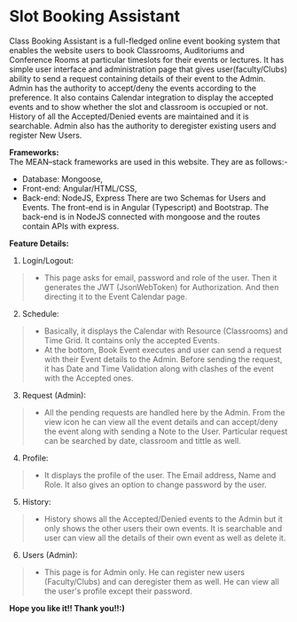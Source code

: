# Slot Booking Assistant
Class Booking Assistant is a full-fledged online event booking system that
enables the website users to book Classrooms, Auditoriums and Conference Rooms at
particular timeslots for their events or lectures. It has simple user interface and
administration page that gives user(faculty/Clubs) ability to send a request containing
details of their event to the Admin. Admin has the authority to accept/deny the events
according to the preference. It also contains Calendar integration to display the
accepted events and to show whether the slot and classroom is occupied or not. History
of all the Accepted/Denied events are maintained and it is searchable. Admin also has
the authority to deregister existing users and register New Users.

**Frameworks:**<br>
The MEAN–stack frameworks are used in this website. They are as follows:-
- Database: Mongoose,
- Front-end: Angular/HTML/CSS,
- Back-end: NodeJS, Express
There are two Schemas for Users and Events. The front-end is in Angular
(Typescript) and Bootstrap. The back-end is in NodeJS connected with mongoose and
the routes contain APIs with express.

**Feature Details:**<br/>
1. Login/Logout:
>- This page asks for email, password and role of the user. Then it generates
the JWT (JsonWebToken) for Authorization. And then directing it to the
Event Calendar page. 
2. Schedule:
>- Basically, it displays the Calendar with Resource (Classrooms) and Time
Grid. It contains only the accepted Events.
>- At the bottom, Book Event executes and user can send a request with
their Event details to the Admin. Before sending the request, it has Date
and Time Validation along with clashes of the event with the Accepted
ones.
3. Request (Admin):
>- All the pending requests are handled here by the Admin. From the view
icon he can view all the event details and can accept/deny the event along
with sending a Note to the User. Particular request can be searched by
date, classroom and tittle as well.
4. Profile:
>- It displays the profile of the user. The Email address, Name and Role. It
also gives an option to change password by the user.
5. History:
>- History shows all the Accepted/Denied events to the Admin but it only
shows the other users their own events. It is searchable and user can view
all the details of their own event as well as delete it.
6. Users (Admin):
>- This page is for Admin only. He can register new users (Faculty/Clubs)
and can deregister them as well. He can view all the user's profile except
their password.<br/>

**Hope you like it!! Thank you!!:)**
